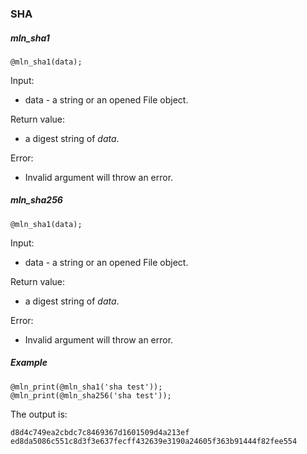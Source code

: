 ### SHA



##### mln_sha1

```
@mln_sha1(data);
```

Input:

- data - a string or an opened File object.

Return value:

- a digest string of *data*.

Error:

- Invalid argument will throw an error.



##### mln_sha256

```
@mln_sha1(data);
```

Input:

- data - a string or an opened File object.

Return value:

- a digest string of *data*.

Error:

- Invalid argument will throw an error.



##### Example

```
@mln_print(@mln_sha1('sha test'));
@mln_print(@mln_sha256('sha test'));
```

The output is:

```
d8d4c749ea2cbdc7c8469367d1601509d4a213ef
ed8da5086c551c8d3f3e637fecff432639e3190a24605f363b91444f82fee554
```

